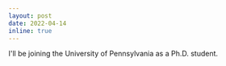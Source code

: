 ```yaml
---
layout: post
date: 2022-04-14
inline: true
---
```


I'll be joining the University of Pennsylvania as a Ph.D. student.
